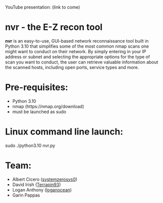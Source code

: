 YouTube presentation: (link to come)

# nvr - the E-Z recon tool
**nvr** is an easy-to-use, GUI-based network reconnaissance tool built in Python 3.10 that simplifies some of the most common nmap scans one might want to conduct on their network. By simply entering in your IP address or subnet and selecting the appropriate options for the type of scan you want to conduct, the user can retrieve valuable information about the scanned hosts, including open ports, service types and more.

# Pre-requisites:
<ul>
<li>Python 3.10
<li>nmap (https://nmap.org/download)
<li>must be launched as sudo
</ul>

# Linux command line launch:
sudo ./python3.10 nvr.py

# Team:
<ul>
<li>Albert Cicero (<a href="https://github.com/systemzerosys0">systemzerosys0</a>)
<li>David Irish (<a href="https://github.com/Terrapin93">Terrapin93</a>)
<li>Logan Anthony (<a href="https://github.com/loganocean">loganocean</a>)
<li>Garin Pappas
</ul>

